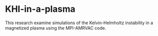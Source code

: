 # KHI-in-a-plasma
This research examine simulations of the Kelvin-Helmholtz instability in a magnetized plasma using the MPI-AMRVAC code.
